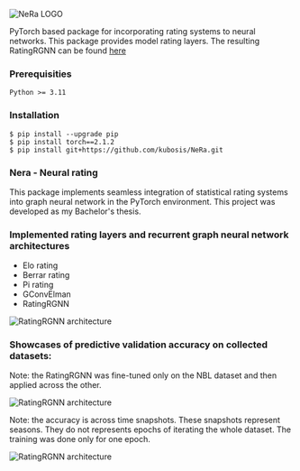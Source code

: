 ![NeRa LOGO](./docs/logo_plus_text.png)

PyTorch based package for incorporating rating systems to neural networks. This package provides model rating layers. The resulting RatingRGNN can be found [here](https://github.com/kubosis/rating_gnn)

### Prerequisities

```
Python >= 3.11
```

### Installation

```commandline
$ pip install --upgrade pip
$ pip install torch==2.1.2
$ pip install git+https://github.com/kubosis/NeRa.git
```

### Nera - Neural rating

This package implements seamless integration of statistical rating systems into graph neural network in the PyTorch environment.
This project was developed as my Bachelor's thesis.

### Implemented rating layers and recurrent graph neural network architectures

- Elo rating
- Berrar rating
- Pi rating 
- GConvElman
- RatingRGNN

![RatingRGNN architecture](./docs/img/ratingRGNN.svg)


### Showcases of predictive validation accuracy on collected datasets:

Note: the RatingRGNN was fine-tuned only on the NBL dataset and then applied across the other.

![RatingRGNN architecture](./docs/img/validation.png)

Note: the accuracy is across time snapshots. These snapshots represent seasons. They do not represents epochs of iterating the whole dataset. The training was done only for one epoch.

![RatingRGNN architecture](./docs/img/train_val_acc.png)
